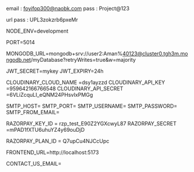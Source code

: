 email : foyifop300@naobk.com
pass : Project@123 

url pass : UPL3zokzrb6pxeMr



NODE_ENV=development

PORT=5014


MONGODB_URL=mongodb+srv://user2:Aman%40123@cluster0.tgh3m.mongodb.net/myDatabase?retryWrites=true&w=majority



JWT_SECRET=mykey 
JWT_EXPIRY=24h 

CLOUDINARY_CLOUD_NAME =dsy1ayzzd
CLOUDINARY_API_KEY =959642166766548
CLOUDINARY_API_SECRET =6VLiZcquLI_eQNM24PHsvIxPMGg

SMTP_HOST=
SMTP_PORT=
SMTP_USERNAME=
SMTP_PASSWORD=
SMTP_FROM_EMAIL=



RAZORPAY_KEY_ID = rzp_test_E90Z2YGXcwyL87
RAZORPAY_SECRET =mPAD1fXTU6uhuYZ4y69ouDjD

RAZORPAY_PLAN_ID = Q7upCu4NJCcUpc

FRONTEND_URL=http://localhost:5173

CONTACT_US_EMAIL=
